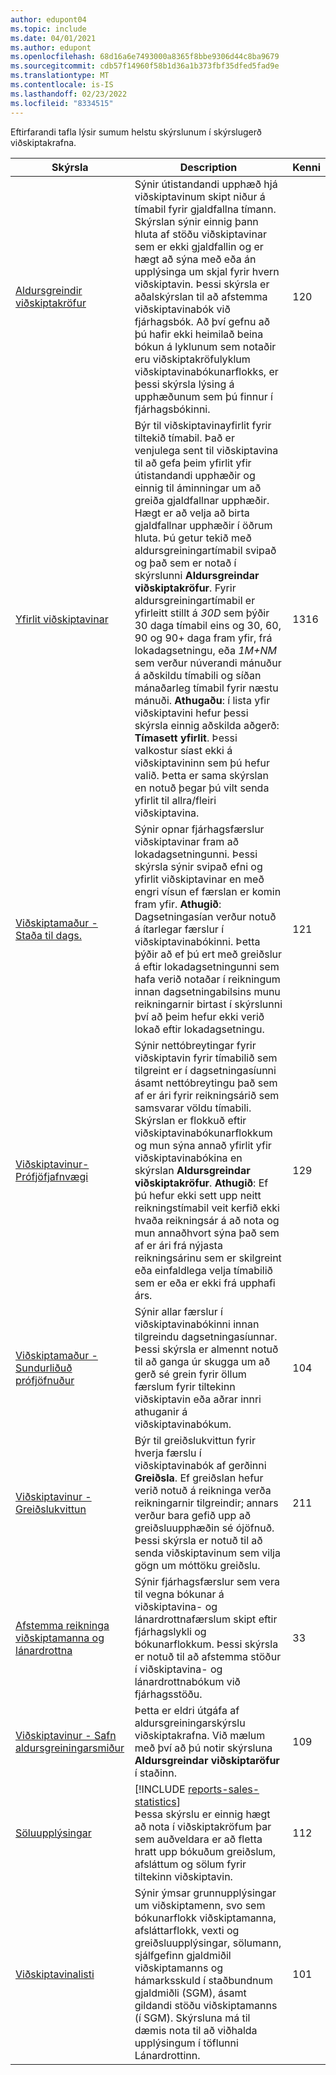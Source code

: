 ```yaml
---
author: edupont04
ms.topic: include
ms.date: 04/01/2021
ms.author: edupont
ms.openlocfilehash: 68d16a6e7493000a8365f8bbe9306d44c8ba9679
ms.sourcegitcommit: cdb57f14960f58b1d36a1b373fbf35dfed5fad9e
ms.translationtype: MT
ms.contentlocale: is-IS
ms.lasthandoff: 02/23/2022
ms.locfileid: "8334515"
---
```

Eftirfarandi tafla lýsir sumum helstu skýrslunum í skýrslugerð viðskiptakrafna.

| Skýrsla | Description | Kenni | 
|--|--|--|
| [Aldursgreindir viðskiptakröfur](https://businesscentral.dynamics.com?report=120) | Sýnir útistandandi upphæð hjá viðskiptavinum skipt niður á tímabil fyrir gjaldfallna tímann. Skýrslan sýnir einnig þann hluta af stöðu viðskiptavinar sem er ekki gjaldfallin og er hægt að sýna með eða án upplýsinga um skjal fyrir hvern viðskiptavin. Þessi skýrsla er aðalskýrslan til að afstemma viðskiptavinabók við fjárhagsbók. Að því gefnu að þú hafir ekki heimilað beina bókun á lyklunum sem notaðir eru viðskiptakröfulyklum viðskiptavinabókunarflokks, er þessi skýrsla lýsing á upphæðunum sem þú finnur í fjárhagsbókinni. | 120 |
| [Yfirlit viðskiptavinar](https://businesscentral.dynamics.com?report=1316) | Býr til viðskiptavinayfirlit fyrir tiltekið tímabil. Það er venjulega sent til viðskiptavina til að gefa þeim yfirlit yfir útistandandi upphæðir og einnig til áminningar um að greiða gjaldfallnar upphæðir. Hægt er að velja að birta gjaldfallnar upphæðir í öðrum hluta. Þú getur tekið með aldursgreiningartímabil svipað og það sem er notað í skýrslunni **Aldursgreindar viðskiptakröfur**. Fyrir aldursgreiningartímabil er yfirleitt stillt á *30D* sem þýðir 30 daga tímabil eins og 30, 60, 90 og 90+ daga fram yfir, frá lokadagsetningu, eða *1M+NM* sem verður núverandi mánuður á aðskildu tímabili og síðan mánaðarleg tímabil fyrir næstu mánuði. **Athugaðu**: í lista yfir viðskiptavini hefur þessi skýrsla einnig aðskilda aðgerð: **Tímasett yfirlit**. Þessi valkostur síast ekki á viðskiptavininn sem þú hefur valið. Þetta er sama skýrslan en notuð þegar þú vilt senda yfirlit til allra/fleiri viðskiptavina. | 1316 |
| [Viðskiptamaður - Staða til dags.](https://businesscentral.dynamics.com?report=121) | Sýnir opnar fjárhagsfærslur viðskiptavinar fram að lokadagsetningunni. Þessi skýrsla sýnir svipað efni og yfirlit viðskiptavinar en með engri vísun ef færslan er komin fram yfir. **Athugið**: Dagsetningasían verður notuð á ítarlegar færslur í viðskiptavinabókinni. Þetta þýðir að ef þú ert með greiðslur á eftir lokadagsetningunni sem hafa verið notaðar í reikningum innan dagsetningabilsins munu reikningarnir birtast í skýrslunni því að þeim hefur ekki verið lokað eftir lokadagsetningu. | 121 | 
| [Viðskiptavinur-Prófjöfjafnvægi](https://businesscentral.dynamics.com?report=129) | Sýnir nettóbreytingar fyrir viðskiptavin fyrir tímabilið sem tilgreint er í dagsetningasíunni ásamt nettóbreytingu það sem af er ári fyrir reikningsárið sem samsvarar völdu tímabili. Skýrslan er flokkuð eftir viðskiptavinabókunarflokkum og mun sýna annað yfirlit yfir viðskiptavinabókina en skýrslan **Aldursgreindar viðskiptakröfur**. **Athugið**: Ef þú hefur ekki sett upp neitt reikningstímabil veit kerfið ekki hvaða reikningsár á að nota og mun annaðhvort sýna það sem af er ári frá nýjasta reikningsárinu sem er skilgreint eða einfaldlega velja tímabilið sem er eða er ekki frá upphafi árs.| 129 |
| [Viðskiptamaður - Sundurliðuð prófjöfnuður](https://businesscentral.dynamics.com?report=104) | Sýnir allar færslur í viðskiptavinabókinni innan tilgreindu dagsetningasíunnar. Þessi skýrsla er almennt notuð til að ganga úr skugga um að gerð sé grein fyrir öllum færslum fyrir tiltekinn viðskiptavin eða aðrar innri athuganir á viðskiptavinabókum. | 104 |
| [Viðskiptavinur - Greiðslukvittun](https://businesscentral.dynamics.com?report=211) | Býr til greiðslukvittun fyrir hverja færslu í viðskiptavinabók af gerðinni **Greiðsla**. Ef greiðslan hefur verið notuð á reikninga verða reikningarnir tilgreindir; annars verður bara gefið upp að greiðsluupphæðin sé ójöfnuð. Þessi skýrsla er notuð til að senda viðskiptavinum sem vilja gögn um móttöku greiðslu.| 211 |
| [Afstemma reikninga viðskiptamanna og lánardrottna](https://businesscentral.dynamics.com?report=33) | Sýnir fjárhagsfærslur sem vera til vegna bókunar á viðskiptavina- og lánardrottnafærslum skipt eftir fjárhagslykli og bókunarflokkum. Þessi skýrsla er notuð til að afstemma stöður í viðskiptavina- og lánardrottnabókum við fjárhagsstöðu. | 33 |
| [Viðskiptavinur - Safn aldursgreiningarsmiður](https://businesscentral.dynamics.com?report=109)| Þetta er eldri útgáfa af aldursgreiningarskýrslu viðskiptakrafna. Við mælum með því að þú notir skýrsluna **Aldursgreindar viðskiptaröfur** í staðinn. | 109 |
| [Söluupplýsingar](https://businesscentral.dynamics.com?report=112) | [!INCLUDE [reports-sales-statistics](reports-sales-statistics.md)]<br>Þessa skýrslu er einnig hægt að nota í viðskiptakröfum þar sem auðveldara er að fletta hratt upp bókuðum greiðslum, afsláttum og sölum fyrir tiltekinn viðskiptavin.| 112 |
| [Viðskiptavinalisti](https://businesscentral.dynamics.com?report=101) | Sýnir ýmsar grunnupplýsingar um viðskiptamenn, svo sem bókunarflokk viðskiptamanna, afsláttarflokk, vexti og greiðsluupplýsingar, sölumann, sjálfgefinn gjaldmiðil viðskiptamanns og hámarksskuld í staðbundnum gjaldmiðli (SGM), ásamt gildandi stöðu viðskiptamanns (í SGM). Skýrsluna má til dæmis nota til að viðhalda upplýsingum í töflunni Lánardrottinn.| 101 |